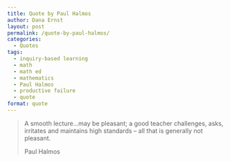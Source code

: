 ```yaml
---
title: Quote by Paul Halmos
author: Dana Ernst
layout: post
permalink: /quote-by-paul-halmos/
categories:
  - Quotes
tags:
  - inquiry-based learning
  - math
  - math ed
  - mathematics
  - Paul Halmos
  - productive failure
  - quote
format: quote
---
```


<blockquote>
<p>A smooth lecture...may be pleasant; a good teacher challenges, asks, irritates and maintains high standards – all that is generally not pleasant.</p>
<footer>Paul Halmos</footer>
</blockquote>
